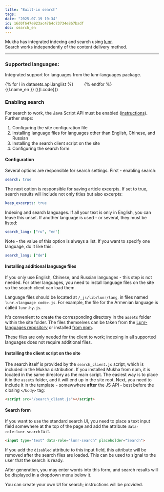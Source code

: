 ```yaml
---
title: "Built-in search"
tags: 
date: "2025.07.19 10:34"
id: 16d0f647e923ac47b4c73734e867badf
doc: search_en
---
```


Mukha has integrated indexing and search using [lunr](https://lunrjs.com/).  
Search works independently of the content delivery method.

---

### Supported languages:

Integrated support for languages from the lunr-languages package.  

<div style="column-count:2">
{% for l in datasets.api.langlist %}
<div>{{l.name_en }} ({{l.code}})</div>
{% endfor %}
</div>

### Enabling search

For search to work, the Java Script API must be enabled ([instructions](/+doc:jsapi_en)).
Further steps:

1. Configuring the site configuration file
2. Installing language files for languages other than English, Chinese, and Russian
3. Installing the search client script on the site
4. Configuring the search form

#### Configuration

Several options are responsible for search settings. First - enabling search:

```yaml
search: true
```

The next option is responsible for saving article excerpts. If set to true,
search results will include not only titles but also excerpts:  

```yaml
keep_excerpts: true
```
Indexing and search languages. If all your text is only in English, you can
leave this unset. If another language is used - or several, they must be listed:

```yaml
search_lang: ["ru", "en"]
```
Note - the value of this option is always a list. If you want to specify one language, do
it like this:

```yaml
search_lang: ["de"]
```

#### Installing additional language files

If you only use English, Chinese, and Russian languages - this step is not needed.
For other languages, you need to install language files on the site so the search client can
load them.

Language files should be located at `/_js/lib/lunr/lang`, in files named `lunr.<language code>.js`.
For example, the file for the Armenian language is called `lunr.hy.js`.

It's convenient to create the corresponding directory in the `assets` folder within the site folder. The files themselves
can be taken from the [Lunr-languages repository](https://github.com/MihaiValentin/lunr-languages) or
installed [from npm](https://www.npmjs.com/package/lunr-languages).

These files are only needed for the client to work; indexing in all supported languages does not require additional
files.

#### Installing the client script on the site

The search itself is provided by the `search_client.js` script, which is included in the Mukha
distribution. If you installed Mukha from npm, it is located in the same directory as
the main script. The easiest way is to place it in the `assets` folder, and it will end up in the site root.
Next, you need to include it in the template - somewwhere **after** the JS API - best
before the closing `</body>` tag:

```html
<script src="/search_client.js"></script>
```

#### Search form

If you want to use the standard search UI, you need to place a text input field
somewhere at the top of the page and add the attribute `data-role:lunr-search` to it.

```html
<input type="text" data-role="lunr-search" placeholder="Search">
```
If you add the `disabled` attribute to this input field, this attribute will be removed after the search files are loaded.
This can be used to signal to the user that the search is ready.

After generation, you may enter words into this form, and search results will be displayed in a dropdown
menu below it.

You can create your own UI for search; instructions will be provided.

